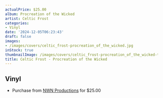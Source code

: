 ```yaml
---
actualPrice: $25.00
album: Procreation of the Wicked
artist: Celtic Frost
categories:
- Vinyl
date: '2024-12-05T06:23:43'
draft: false
images:
- /images/covers/celtic_frost-procreation_of_the_wicked.jpg
inStock: true
thumbnailImage: /images/covers/celtic_frost-procreation_of_the_wicked-thumb.jpg
title: Celtic Frost - Procreation of the Wicked
---
```


## Vinyl
* Purchase from [NWN Productions](http://shop.nwnprod.com/index.php?route=product/product&path=75&product_id=58181&sort=pd.name&order=ASC) for $25.00

